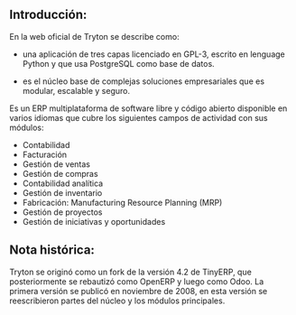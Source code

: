 ## Introducción:

En la web oficial de Tryton se describe como:

- una aplicación de tres capas licenciado en GPL-3, escrito en lenguage Python y que usa PostgreSQL como base de datos.

- es el núcleo base de complejas soluciones empresariales que es modular, escalable y seguro.

Es un ERP multiplataforma de software libre y código abierto disponible en varios idiomas que 
cubre los siguientes campos de actividad con sus módulos:

- Contabilidad
- Facturación
- Gestión de ventas
- Gestión de compras
- Contabilidad analítica
- Gestión de inventario
- Fabricación: Manufacturing Resource Planning (MRP)
- Gestión de proyectos
- Gestión de iniciativas y oportunidades

## Nota histórica:

Tryton se originó como un fork de la versión 4.2 de TinyERP, que posteriormente se rebautizó como OpenERP y luego como Odoo.
La primera versión se publicó en noviembre de 2008, en esta versión se reescribieron partes del núcleo y los módulos principales.
